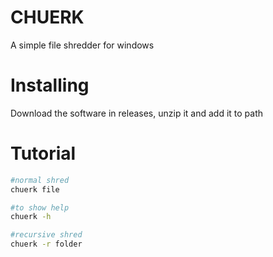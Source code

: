 # CHUERK
A simple file shredder for windows

# Installing
Download the software in releases, unzip it and add it to path

# Tutorial
```bash
#normal shred
chuerk file

#to show help
chuerk -h

#recursive shred
chuerk -r folder
```
